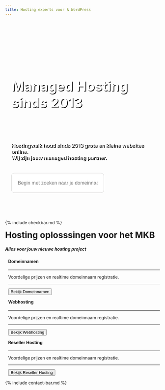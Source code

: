 ```yaml
---
title: Hosting experts voor & WordPress
---
```


<script src="https://code.jquery.com/jquery-3.4.1.min.js" integrity="sha256-CSXorXvZcTkaix6Yvo6HppcZGetbYMGWSFlBw8HfCJo=" crossorigin="anonymous"></script>
<script src="https://my.hostingwalk.com/dcheck/appear.js"></script>
<script src="https://my.hostingwalk.com/dcheck/dcheck.js"></script>


<style>  
 #domainresultstable a.btn { margin-bottom:4px }

   #dcontainer {
    position: absolute;
    background-color: #fff;
    color: #404041;
    border: 1px solid #F28B20;
    border-radius: 5px;
    width: 100%;
    max-width: 1200px;
    text-align: left;
    left: 0;
    right: 0;
    margin: -50px auto 0 auto;
    padding: 10px;
    z-index: 9000;
}
#dresults {
    overflow: auto;
    max-height: 300px;
}

#domainresultstable td {
    padding: 5px;
}    
    
    .peach-gradient {
    background: -webkit-linear-gradient(50deg,#f28b20,#f28b20) !important;
    background: -o-linear-gradient(50deg,#f28b20,#f28b20) !important;
    background: linear-gradient(40deg,#f28b20,#f28b20) !important;
}
    .btn.peach-gradient {
    -webkit-transition: .5s ease;
    -o-transition: .5s ease;
    transition: .5s ease;
    color: #fff;
}
    
    .waves-effect {
    position: relative;
    cursor: pointer;
    overflow: hidden;
    -webkit-user-select: none;
    -moz-user-select: none;
    -ms-user-select: none;
    user-select: none;
    -webkit-tap-highlight-color: transparent;
}
</style>

<div style="background: url(https://images.unsplash.com/photo-1566207474742-de921626ad0c?ixlib=rb-1.2.1&ixid=eyJhcHBfaWQiOjEyMDd9) no-repeat center center fixed;background-size: cover;min-height: 600px;margin-bottom: 0px;">
<div class="container"> 
<div class="container-fluid" style="padding: 1.2rem 0rem;margin-left: 20px;color: white;">

<h1 style="display: inline-block;padding-top: 60px;padding-bottom: .3125rem;margin-right: 1rem;font-size: 2.75rem;text-shadow: 2px 2px black;">


<i class="fab fa-wordjpress" style="color: white;/* font-size: 20px; */margin-top: 140px;"></i>Managed Hosting sinds 2013
</h1><h3 style="text-shadow: 2px 2px black;">Hostingwalk houd sinds 2013 grote en kleine websites online.
<br>Wij zijn jouw managed hosting partner.<br>
</h3>

</div>




<!--
  <form action="https://my.hostingwalk.com/cart.php?a=add&amp;domain=register" method="post" class="form-inline mr-auto" _lpchecked="1">
    <div class="input-group-prepend" style="height: 70px;;"> 
     <input name="query" autocomplete="off" placeholder="vul hier uw domeinnaam in." class="form-control form-control input-lg domainname" aria-ladel="Large" aria-descridedby="inputGroup-sizing-sm" type="text" style="height: 73px;width: 704px;">

   </div>
</form>
-->

<form class="search-container" method="post" _lpchecked="1">
<input class="domainname" name="query" autocomplete="off" type="text" id="search-bar" placeholder="Begin met zoeken naar je domeinnaam.." style="
    margin-top: 5px;
">
</form>

<style>
.search-container{
  width: 60%;
  display: block;
 margin-left: 20px;
}

input#search-bar{
  margin: 0 auto;
  width: 100%;
  height: 65px;
  padding: 0 20px;
  font-size: 1rem;
  border-radius: 10px;
  border: 1px solid #D0CFCE;
  outline: none;
  &:focus{
    border: 1px solid #008ABF;
    transition: 0.35s ease;
    color: #008ABF;
    &::-webkit-input-placeholder{
      transition: opacity 0.45s ease; 
      opacity: 0;
     }
    &::-moz-placeholder {
      transition: opacity 0.45s ease; 
      opacity: 0;
     }
    &:-ms-placeholder {
     transition: opacity 0.45s ease; 
     opacity: 0;
     }    
   }
 }




</style>


   <div style="position: relative; padding-top: 60px;"><div id="dcontainer" style="display: none;"><div id="dresults"></div></div></div>








</div>
</div>
    
{% include checkbar.md %}
    
    
    
<div class="partnerbox">
    <div class="container">
    
<h1 class="text-center" style="
    margin-top: 15px;
"> Hosting oplosssingen voor het MKB
</h1>


<h5 class="text-center"> Alles voor jouw nieuwe hosting project</h5>
    
    
<div class="row">



<div class="col-md-4">
<div class="partnerbox-part text-center" style="margin-left: 10px;">
<div class="info">
 <div class=""> <i style="color: #f28b20;font-size: 32px;margin-right: 5px;" class="fad fa-globe-europe"></i> </div>
<div clas="description">
   <h4 style="
    margin-top: 5px;
">Domeinnamen
</h4>
  <div class="body">
<hr>Voordelige prijzen en realtime domeinnaam registratie.

<hr>


<a alt="mail" title="contact via mail" href="webhosting"> <button class="btn btn-md btn-outline-inloggen my-2 my-lg-0" type="submit">Bekijk Domeinnamen</button> </a></div>
 </div>
</div>
 
  
 
</div>  </div><div class="col-md-4">
<div class="partnerbox-part text-center" style="margin-left: 10px;">
<div class="info">
 <div class=""> <i style="color: #f28b20;font-size: 32px;margin-right: 5px;" class="fad fa-hdd"></i> </div>
<div clas="description">
   <h4 style="
    margin-top: 5px;
">Webhosting
</h4>
  <div class="body">
<hr>Voordelige prijzen en realtime domeinnaam registratie.

<hr>


<a alt="mail" title="contact via mail" href="webhosting"> <button class="btn btn-md btn-outline-inloggen my-2 my-lg-0" type="submit">Bekijk Webhosting</button> </a></div>
 </div>
</div>
 
  
 
</div>  </div>

<div class="col-md-4">
<div class="partnerbox-part text-center" style="margin-left: 10px;">
<div class="info">
 <div class=""> <i style="color: #f28b20;font-size: 32px;margin-right: 5px;" class="fad fa-server"></i> </div>
<div clas="description">
   <h4 style="
    margin-top: 5px;
">Reseller Hosting
</h4>
  <div class="body">
<hr>Voordelige prijzen en realtime domeinnaam registratie.

<hr>


<a alt="mail" title="contact via mail" href="webhosting"> <button class="btn btn-md btn-outline-inloggen my-2 my-lg-0" type="submit">Bekijk Reseller Hosting</button> </a></div>
 </div>
</div>
 
  
 
</div>  </div>



</div>




</div> </div>
  

{% include contact-bar.md %}


<style>
    
header {
  position: relative;
  background-color: black;
  height: 75vh;
  min-height: 25rem;
  width: 100%;
  overflow: hidden;
}

header video {
  position: absolute;
  top: 50%;
  left: 50%;
  min-width: 100%;
  min-height: 100%;
  width: auto;
  height: auto;
  z-index: 0;
  -ms-transform: translateX(-50%) translateY(-50%);
  -moz-transform: translateX(-50%) translateY(-50%);
  -webkit-transform: translateX(-50%) translateY(-50%);
  transform: translateX(-50%) translateY(-50%);
}

header .container {
  position: relative;
  z-index: 2;
}

header .overlay {
  position: absolute;
  top: 0;
  left: 0;
  height: 100%;
  width: 100%;
  background-color: black;
  opacity: 0.5;
  z-index: 1;
}

